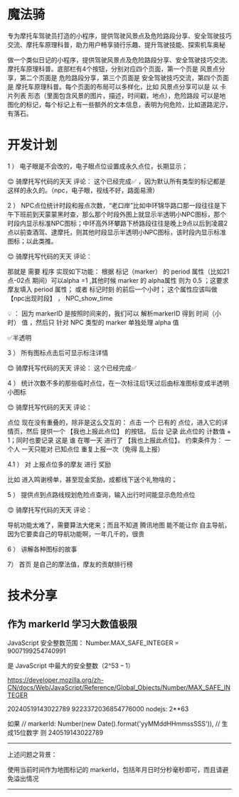 # 魔法骑

专为摩托车驾驶员打造的小程序，提供驾驶风景点及危险路段分享、安全驾驶技巧交流、摩托车原理科普，助力用户畅享骑行乐趣、提升驾驶技能、探索机车奥秘 



做一个类似日记的小程序，提供驾驶风景点及危险路段分享、安全驾驶技巧交流、摩托车原理科普。底部栏有4个按钮，分别对应四个页面，第一个页是 风景点分享，第二个页面是 危险路段分享，第三个页面是 安全驾驶技巧交流，第四个页面是 摩托车原理科普。每个页面的布局可以多样化，比如 风景点分享可以是 以 卡片列表 形态（里面包含风景的图片，描述，时间戳，地点），危险路段 可以是地图化的标记，每个标记上有一些额外的文本信息，表明为何危险，比如道路泥泞，有落石。

# 开发计划


1  ） 电子眼是不会改的，电子眼点位设置成永久点位，长期显示；

😊  骑摩托写代码的天天 评论：   这个已经完成✅  ，因为默认所有类型的标记都是这样的永久的。（npc，电子眼，视线不好，路面易滑）


2  ） NPC点位统计时段和报点次数，“老口岸”比如中环锦华路口那一段往往是下午下班前到天蒙蒙黑时查，那么那个时段外图上就显示半透明小NPC图标，那个时段内显示标准NPC图标；中环高外环攀路下桥路段往往是晚上9点以后到凌晨2点以前查酒驾、逮摩托，则其他时段显示半透明小NPC图标，该时段内显示标准图标；以此类推。   

😊  骑摩托写代码的天天 评论：

那就是 需要 程序 实现如下功能： 根据 标记（marker） 的 period 属性（比如21点-02点  期间）可以alpha =1 ,其他时候 marker 的 alpha属性 则为 0.5 ；这要求摩友填入 period 属性； 或者 标记时刻 的前后一个小时； 这个属性应该叫做 【npc出现时段】 ， NPC_show_time

💡 ： 因为 markerID 是按照时间来的，我们可以 解析markerID 得到 时间（小时） 值 ，然后只 针对 NPC 类型的 marker 单独处理 alpha 值

✅半透明


3  ） 所有图标点击后可显示标注详情    

😊  骑摩托写代码的天天 评论：   这个已经完成✅ 


4  ） 统计次数不多的那些临时点位，在一次标注后1天过后由标准图标变成半透明小图标  

😊  骑摩托写代码的天天 评论：

点位 现在没有重叠的，除非是这么交互的：
点击 一个 已有的 点位，进入它的详情页，然后 提供一个 【我也上报此点位】 的按钮。 后台 记录 此点位的 计数值 + 1；同时也要记录 这是 谁 在哪一天 进行了 【我也上报此点位】。  约束条件为： 一个人 一天只能对 已知点位 重复上报一次（免得 乱上报）

4.1 ） 对 上报点位多的摩友 进行 奖励

比如 进入鸣谢榜单，甚至现金奖励，成都线下送个礼物啥的；


5  ） 提供点到点路线规划危险点查询，输入出行时间能显示危险点位


😊 骑摩托写代码的天天 评论：

导航功能太难了，需要算法大佬来；而且不知道 腾讯地图 能不能让你 自主导航，因为它要卖自己的导航功能啊，一年几千的，很贵

6 ） 讲解各种图标的故事


7） 首页 是自己的摩法值，摩友的贡献排行榜

# 技术分享

## 作为 markerId 学习大数值极限

JavaScript 安全整数范围： Number.MAX_SAFE_INTEGER = 
9007199254740991

是 JavaScript 中最大的安全整数（2^53 – 1）

https://developer.mozilla.org/zh-CN/docs/Web/JavaScript/Reference/Global_Objects/Number/MAX_SAFE_INTEGER



20240519143022789
9223372036854776000   nodejs: 2**63 

如果 // markerId: Number(new Date().format('yyMMddHHmmssSSS')), // 生成15位数字
则
240519143022789

---

上述问题之背景：

使用当前时间作为地图标记的 markerId，包括年月日时分秒毫秒即可，而且请避免溢出情况

---


